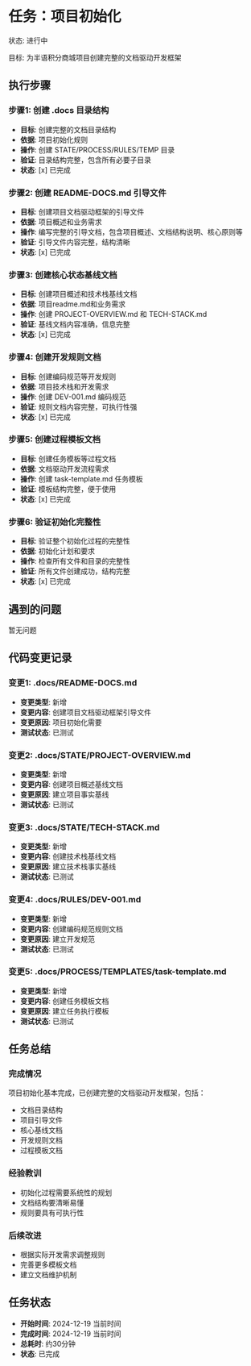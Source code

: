 # 任务：项目初始化
状态: 进行中

目标: 为半语积分商城项目创建完整的文档驱动开发框架

## 执行步骤

### 步骤1: 创建 .docs 目录结构
- **目标**: 创建完整的文档目录结构
- **依据**: 项目初始化规则
- **操作**: 创建 STATE/PROCESS/RULES/TEMP 目录
- **验证**: 目录结构完整，包含所有必要子目录
- **状态**: [x] 已完成

### 步骤2: 创建 README-DOCS.md 引导文件
- **目标**: 创建项目文档驱动框架的引导文件
- **依据**: 项目概述和业务需求
- **操作**: 编写完整的引导文档，包含项目概述、文档结构说明、核心原则等
- **验证**: 引导文件内容完整，结构清晰
- **状态**: [x] 已完成

### 步骤3: 创建核心状态基线文档
- **目标**: 创建项目概述和技术栈基线文档
- **依据**: 项目readme.md和业务需求
- **操作**: 创建 PROJECT-OVERVIEW.md 和 TECH-STACK.md
- **验证**: 基线文档内容准确，信息完整
- **状态**: [x] 已完成

### 步骤4: 创建开发规则文档
- **目标**: 创建编码规范等开发规则
- **依据**: 项目技术栈和开发需求
- **操作**: 创建 DEV-001.md 编码规范
- **验证**: 规则文档内容完整，可执行性强
- **状态**: [x] 已完成

### 步骤5: 创建过程模板文档
- **目标**: 创建任务模板等过程文档
- **依据**: 文档驱动开发流程需求
- **操作**: 创建 task-template.md 任务模板
- **验证**: 模板结构完整，便于使用
- **状态**: [x] 已完成

### 步骤6: 验证初始化完整性
- **目标**: 验证整个初始化过程的完整性
- **依据**: 初始化计划和要求
- **操作**: 检查所有文件和目录的完整性
- **验证**: 所有文件创建成功，结构完整
- **状态**: [x] 已完成

## 遇到的问题

暂无问题

## 代码变更记录

### 变更1: .docs/README-DOCS.md
- **变更类型**: 新增
- **变更内容**: 创建项目文档驱动框架引导文件
- **变更原因**: 项目初始化需要
- **测试状态**: 已测试

### 变更2: .docs/STATE/PROJECT-OVERVIEW.md
- **变更类型**: 新增
- **变更内容**: 创建项目概述基线文档
- **变更原因**: 建立项目事实基线
- **测试状态**: 已测试

### 变更3: .docs/STATE/TECH-STACK.md
- **变更类型**: 新增
- **变更内容**: 创建技术栈基线文档
- **变更原因**: 建立技术栈事实基线
- **测试状态**: 已测试

### 变更4: .docs/RULES/DEV-001.md
- **变更类型**: 新增
- **变更内容**: 创建编码规范规则文档
- **变更原因**: 建立开发规范
- **测试状态**: 已测试

### 变更5: .docs/PROCESS/TEMPLATES/task-template.md
- **变更类型**: 新增
- **变更内容**: 创建任务模板文档
- **变更原因**: 建立任务执行模板
- **测试状态**: 已测试

## 任务总结

### 完成情况
项目初始化基本完成，已创建完整的文档驱动开发框架，包括：
- 文档目录结构
- 项目引导文件
- 核心基线文档
- 开发规则文档
- 过程模板文档

### 经验教训
- 初始化过程需要系统性的规划
- 文档结构要清晰易懂
- 规则要具有可执行性

### 后续改进
- 根据实际开发需求调整规则
- 完善更多模板文档
- 建立文档维护机制

## 任务状态
- **开始时间**: 2024-12-19 当前时间
- **完成时间**: 2024-12-19 当前时间
- **总耗时**: 约30分钟
- **状态**: 已完成 